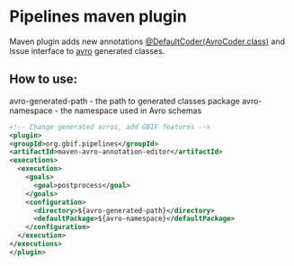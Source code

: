 # Pipelines maven plugin

Maven plugin adds new annotations [@DefaultCoder(AvroCoder.class)](https://beam.apache.org/documentation/programming-guide/#default-coders-and-the-coderregistry) and Issue interface to [avro](https://avro.apache.org/docs/current/) generated classes.

## How to use:

avro-generated-path - the path to generated classes package
avro-namespace - the namespace used in Avro schemas

```xml
<!-- Change generated avros, add GBIF features -->
<plugin>
<groupId>org.gbif.pipelines</groupId>
<artifactId>maven-avro-annotation-editor</artifactId>
<executions>
  <execution>
    <goals>
      <goal>postprocess</goal>
    </goals>
    <configuration>
      <directory>${avro-generated-path}</directory>
      <defaultPackage>${avro-namespace}</defaultPackage>
    </configuration>
  </execution>
</executions>
</plugin>
```
